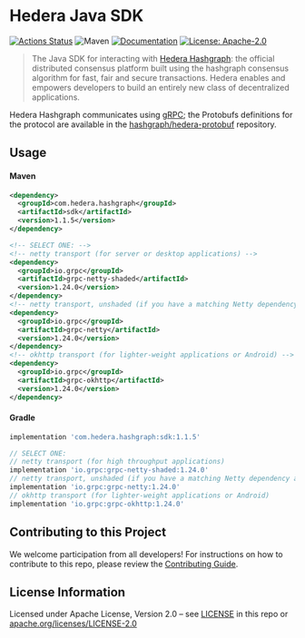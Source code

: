 # Hedera Java SDK
[![Actions Status](https://github.com/hashgraph/hedera-sdk-java/workflows/Java/badge.svg
)](https://github.com/hashgraph/hedera-sdk-java/actions?query=workflow%3AJava)
![Maven](https://img.shields.io/maven-central/v/com.hedera.hashgraph/sdk)
[![Documentation](https://img.shields.io/badge/javadoc-reference-informational)](https://hashgraph.github.io/hedera-sdk-java/)
[![License: Apache-2.0](https://img.shields.io/badge/license-Apache--2.0-green)](https://github.com/hashgraph/hedera-sdk-java/blob/master/LICENSE)

> The Java SDK for interacting with [Hedera Hashgraph]: the official distributed consensus
> platform built using the hashgraph consensus algorithm for fast, fair and secure
> transactions. Hedera enables and empowers developers to build an entirely new
> class of decentralized applications.

[Hedera Hashgraph]: https://hedera.com/

Hedera Hashgraph communicates using [gRPC]; the Protobufs definitions for the protocol are
available in the [hashgraph/hedera-protobuf] repository.

[gRPC]: https://grpc.io
[hashgraph/hedera-protobuf]: https://github.com/hashgraph/hedera-protobuf

## Usage

#### Maven

```xml
<dependency>
  <groupId>com.hedera.hashgraph</groupId>
  <artifactId>sdk</artifactId>
  <version>1.1.5</version>
</dependency>

<!-- SELECT ONE: -->
<!-- netty transport (for server or desktop applications) -->
<dependency>
  <groupId>io.grpc</groupId>
  <artifactId>grpc-netty-shaded</artifactId>
  <version>1.24.0</version>
</dependency>
<!-- netty transport, unshaded (if you have a matching Netty dependency already) -->
<dependency>
  <groupId>io.grpc</groupId>
  <artifactId>grpc-netty</artifactId>
  <version>1.24.0</version>
</dependency>
<!-- okhttp transport (for lighter-weight applications or Android) -->
<dependency>
  <groupId>io.grpc</groupId>
  <artifactId>grpc-okhttp</artifactId>
  <version>1.24.0</version>
</dependency>
```

#### Gradle

```groovy
implementation 'com.hedera.hashgraph:sdk:1.1.5'

// SELECT ONE:
// netty transport (for high throughput applications)
implementation 'io.grpc:grpc-netty-shaded:1.24.0'
// netty transport, unshaded (if you have a matching Netty dependency already)
implementation 'io.grpc:grpc-netty:1.24.0'
// okhttp transport (for lighter-weight applications or Android)
implementation 'io.grpc:grpc-okhttp:1.24.0'
```

## Contributing to this Project

We welcome participation from all developers!
For instructions on how to contribute to this repo, please
review the [Contributing Guide](CONTRIBUTING.md).

## License Information

Licensed under Apache License,
Version 2.0 – see [LICENSE](LICENSE) in this repo
or [apache.org/licenses/LICENSE-2.0](http://www.apache.org/licenses/LICENSE-2.0)
